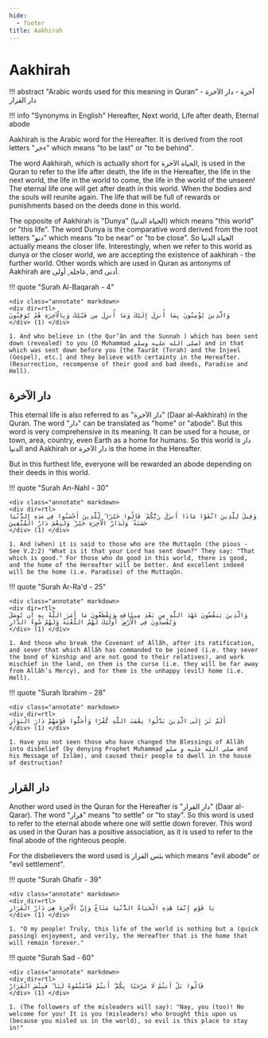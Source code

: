 ```yaml
---
hide:
  - footer
title: Aakhirah
---
```


# Aakhirah

!!! abstract "Arabic words used for this meaning in Quran"
    آخرة - دار الآخرة - دار القرار

!!! info "Synonyms in English"
    Hereafter, Next world, Life after death, Eternal abode

Aakhirah is the Arabic word for the Hereafter. It is derived from the root letters "ءخر" which means "to be last" or "to be behind".

The word Aakhirah, which is actually short for الحياة الآخرة,  is used in the Quran to refer to the life after death, the life in the Hereafter, the life in the next world, the life in the world to come, the life in the world of the unseen! The eternal life one will get after death in this world. When the bodies and the souls will reunite again. The life that will be full of rewards or punishments based on the deeds done in this world.

The opposite of Aakhirah is "Dunya" (الحياة الدنيا) which means "this world" or "this life". The word Dunya is the comparative word derived from the root letters "دنو" which means "to be near" or "to be close". So الحياة الدنيا actually means the closer life. Interestingly, when we refer to this world as dunya or the closer world, we are accepting the existence of aakhirah - the further world. Other words which are used in Quran as antonyms of Aakhirah are عاجلة, أولى, and أدنى.


!!! quote "Surah Al-Baqarah - 4"

    <div class="annotate" markdown>
    <div dir=rtl>
    وَالَّذِينَ يُؤْمِنُونَ بِمَا أُنزِلَ إِلَيْكَ وَمَا أُنزِلَ مِن قَبْلِكَ وَبِالْآخِرَةِ هُمْ يُوقِنُونَ
    </div> (1) </div>

    1. And who believe in (the Qur’ân and the Sunnah ) which has been sent down (revealed) to you (O Muhammad صلى الله عليه وسلم) and in that which was sent down before you [the Taurât (Torah) and the Injeel (Gospel), etc.] and they believe with certainty in the Hereafter. (Resurrection, recompense of their good and bad deeds, Paradise and Hell).

## دار الآخرة

This eternal life is also referred to as "دار الآخرة" (Daar al-Aakhirah) in the Quran. The word "دار" can be translated as "home" or "abode". But this word is very comprehensive in its meaning. It can be used for a house, or town, area, country, even Earth as a home for humans. So this world is دار الدنيا and Aakhirah or دار الآخرة is the home in the Hereafter.

But in this furthest life, everyone will be rewarded an abode depending on their deeds in this world. 

!!! quote "Surah An-Nahl - 30"

    <div class="annotate" markdown>
    <div dir=rtl>
    وَقِيلَ لِلَّذِينَ اتَّقَوْا مَاذَا أَنزَلَ رَبُّكُمْ ۚ قَالُوا خَيْرًا ۗ لِّلَّذِينَ أَحْسَنُوا فِي هَٰذِهِ الدُّنْيَا حَسَنَةٌ ۚ وَلَدَارُ الْآخِرَةِ خَيْرٌ ۚ وَلَنِعْمَ دَارُ الْمُتَّقِينَ
    </div> (1) </div>

    1. And (when) it is said to those who are the Muttaqûn (the pious - See V.2:2) "What is it that your Lord has sent down?" They say: "That which is good." For those who do good in this world, there is good, and the home of the Hereafter will be better. And excellent indeed will be the home (i.e. Paradise) of the Muttaqûn.

!!! quote "Surah Ar-Ra'd - 25"

    <div class="annotate" markdown>
    <div dir=rtl>
    وَالَّذِينَ يَنقُضُونَ عَهْدَ اللَّهِ مِن بَعْدِ مِيثَاقِهِ وَيَقْطَعُونَ مَا أَمَرَ اللَّهُ بِهِ أَن يُوصَلَ وَيُفْسِدُونَ فِي الْأَرْضِ ۙ أُولَٰئِكَ لَهُمُ اللَّعْنَةُ وَلَهُمْ سُوءُ الدَّارِ
    </div> (1) </div>

    1. And those who break the Covenant of Allâh, after its ratification, and sever that which Allâh has commanded to be joined (i.e. they sever the bond of kinship and are not good to their relatives), and work mischief in the land, on them is the curse (i.e. they will be far away from Allâh’s Mercy), and for them is the unhappy (evil) home (i.e. Hell).

!!! quote "Surah Ibrahim - 28"

    <div class="annotate" markdown>
    <div dir=rtl>
    أَلَمْ تَرَ إِلَى الَّذِينَ بَدَّلُوا نِعْمَتَ اللَّهِ كُفْرًا وَأَحَلُّوا قَوْمَهُمْ دَارَ الْبَوَارِ
    </div> (1) </div>

    1. Have you not seen those who have changed the Blessings of Allâh into disbelief (by denying Prophet Muhammad صلى الله عليه و سلم and his Message of Islâm), and caused their people to dwell in the house of destruction?



## دار القرار

Another word used in the Quran for the Hereafter is "دار القرار" (Daar al-Qarar). The word "قرار" means "to settle" or "to stay". So this word is used to refer to the eternal abode where one will settle down forever. This word as used in the Quran has a positive association, as it is used to refer to the final abode of the righteous people. 

For the disbelievers the word used is بئس القرار which means "evil abode" or "evil settlement".

!!! quote "Surah Ghafir - 39"

    <div class="annotate" markdown>
    <div dir=rtl>
    يَا قَوْمِ إِنَّمَا هَٰذِهِ الْحَيَاةُ الدُّنْيَا مَتَاعٌ وَإِنَّ الْآخِرَةَ هِيَ دَارُ الْقَرَارِ
    </div> (1) </div>

    1. "O my people! Truly, this life of the world is nothing but a (quick passing) enjoyment, and verily, the Hereafter that is the home that will remain forever."

!!! quote "Surah Sad - 60"

    <div class="annotate" markdown>
    <div dir=rtl>
    قَالُوا بَلْ أَنتُمْ لَا مَرْحَبًا بِكُمْ ۖ أَنتُمْ قَدَّمْتُمُوهُ لَنَا ۖ فَبِئْسَ الْقَرَارُ
    </div> (1) </div>

    1. (The followers of the misleaders will say): "Nay, you (too)! No welcome for you! It is you (misleaders) who brought this upon us (because you misled us in the world), so evil is this place to stay in!"


<!-- Also see Qiyamah -->
